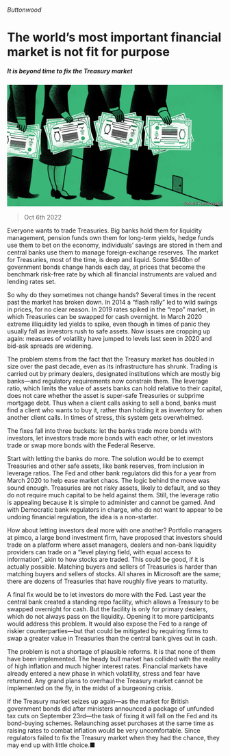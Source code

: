 ###### Buttonwood

# The world’s most important financial market is not fit for purpose 

##### It is beyond time to fix the Treasury market 

![image](images/20221008_FND002.jpg) 

> Oct 6th 2022 

Everyone wants to trade Treasuries. Big banks hold them for liquidity management, pension funds own them for long-term yields, hedge funds use them to bet on the economy, individuals’ savings are stored in them and central banks use them to manage foreign-exchange reserves. The market for Treasuries, most of the time, is deep and liquid. Some $640bn of government bonds change hands each day, at prices that become the benchmark risk-free rate by which all financial instruments are valued and lending rates set. 

So why do they sometimes not change hands? Several times in the recent past the market has broken down. In 2014 a “flash rally” led to wild swings in prices, for no clear reason. In 2019 rates spiked in the “repo” market, in which Treasuries can be swapped for cash overnight. In March 2020 extreme illiquidity led yields to spike, even though in times of panic they usually fall as investors rush to safe assets. Now issues are cropping up again: measures of volatility have jumped to levels last seen in 2020 and bid-ask spreads are widening. 

The problem stems from the fact that the Treasury market has doubled in size over the past decade, even as its infrastructure has shrunk. Trading is carried out by primary dealers, designated institutions which are mostly big banks—and regulatory requirements now constrain them. The leverage ratio, which limits the value of assets banks can hold relative to their capital, does not care whether the asset is super-safe Treasuries or subprime mortgage debt. Thus when a client calls asking to sell a bond, banks must find a client who wants to buy it, rather than holding it as inventory for when another client calls. In times of stress, this system gets overwhelmed. 

The fixes fall into three buckets: let the banks trade more bonds with investors, let investors trade more bonds with each other, or let investors trade or swap more bonds with the Federal Reserve. 

Start with letting the banks do more. The solution would be to exempt Treasuries and other safe assets, like bank reserves, from inclusion in leverage ratios. The Fed and other bank regulators did this for a year from March 2020 to help ease market chaos. The logic behind the move was sound enough. Treasuries are not risky assets, likely to default, and so they do not require much capital to be held against them. Still, the leverage ratio is appealing because it is simple to administer and cannot be gamed. And with Democratic bank regulators in charge, who do not want to appear to be undoing financial regulation, the idea is a non-starter. 

How about letting investors deal more with one another? Portfolio managers at pimco, a large bond investment firm, have proposed that investors should trade on a platform where asset managers, dealers and non-bank liquidity providers can trade on a “level playing field, with equal access to information”, akin to how stocks are traded. This could be good, if it is actually possible. Matching buyers and sellers of Treasuries is harder than matching buyers and sellers of stocks. All shares in Microsoft are the same; there are dozens of Treasuries that have roughly five years to maturity.

A final fix would be to let investors do more with the Fed. Last year the central bank created a standing repo facility, which allows a Treasury to be swapped overnight for cash. But the facility is only for primary dealers, which do not always pass on the liquidity. Opening it to more participants would address this problem. It would also expose the Fed to a range of riskier counterparties—but that could be mitigated by requiring firms to swap a greater value in Treasuries than the central bank gives out in cash.

The problem is not a shortage of plausible reforms. It is that none of them have been implemented. The heady bull market has collided with the reality of high inflation and much higher interest rates. Financial markets have already entered a new phase in which volatility, stress and fear have returned. Any grand plans to overhaul the Treasury market cannot be implemented on the fly, in the midst of a burgeoning crisis.

If the Treasury market seizes up again—as the market for British government bonds did after ministers announced a package of unfunded tax cuts on September 23rd—the task of fixing it will fall on the Fed and its bond-buying schemes. Relaunching asset purchases at the same time as raising rates to combat inflation would be very uncomfortable. Since regulators failed to fix the Treasury market when they had the chance, they may end up with little choice.■






